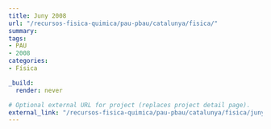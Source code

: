 ```yaml
---
title: Juny 2008
url: "/recursos-fisica-quimica/pau-pbau/catalunya/fisica/"
summary:
tags:
- PAU
- 2008
categories:
- Física

_build:
  render: never

# Optional external URL for project (replaces project detail page).
external_link: "/recursos-fisica-quimica/pau-pbau/catalunya/fisica/juny-2008.pdf"
---
```

